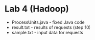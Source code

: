 # Lab 4 (Hadoop)

- ProcessUnits.java - fixed Java code
- result.txt - results of requests (step 10)
- sample.txt - input data for requests